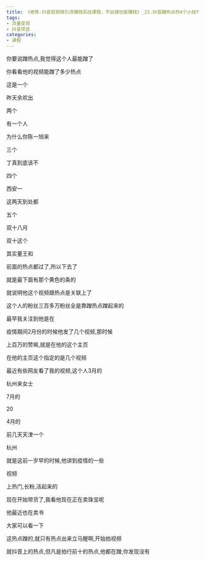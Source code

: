 ```yaml
---
title: 《老陈·抖音短视频引流赚钱实战课程，不出镜也能赚钱》_23.抖音蹭热点的4个小技巧（附案例）
tags:
- 流量变现
- 抖音项目
categories:
- 课程
---
```


﻿你要说蹭热点,我觉得这个人最能蹭了

你看看他的视频能蹭了多少热点

这是一个

昨天余欢出

两个

有一个人

为什么你陈一旭来

三个

丁真到底该不

四个

西安一

这两天到处都

五个

双十八月

双十这个

其实董王和

前面的热点都过了,所以下去了

就是最下面有那个黄色的条的

就说明他这个视频跟热点是关联上了

这个人的粉丝三百多万粉丝全是靠蹭热点蹭起来的

最早我关注到他是在

疫情期间2月份的时候他发了几个视频,那时候

上百万的赞嘛,就是在他的这个主页

在他的主页这个指定的是几个视频

最近有些网友看了我的视频,这个人3月的

杭州来女士

7月的

20

4月的

前几天天津一个

杭州

就是这前一岁早的时候,他讲到疫情的一些

视频

上热门,长粉,活起来的

现在开始带货了,我看他现在正在卖珠宝呢

他最近也在卖书

大家可以看一下

这热点蹭的,就只有热点出来立马醒啊,开始拍视频

就抖音上的热点,但凡是拍行前十的热点,他都在蹭,你发现没有


